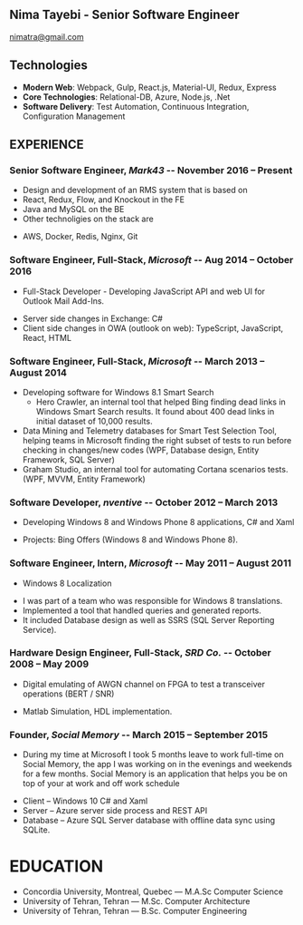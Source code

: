 Nima Tayebi - Senior Software Engineer
---------------
nimatra@gmail.com 


Technologies
---------------
* **Modern Web**: Webpack, Gulp, React.js, Material-UI, Redux, Express
* **Core Technologies**: Relational-DB, Azure, Node.js, .Net
* **Software Delivery**: Test Automation, Continuous Integration, Configuration Management

EXPERIENCE
----------

### **Senior Software Engineer**, *Mark43* -- November 2016 – Present
 - Design and development of an RMS system that is based on
  - React, Redux, Flow, and Knockout in the FE
  - Java and MySQL on the BE
  - Other technoligies on the stack are
   * AWS, Docker, Redis, Nginx, Git

### **Software Engineer, Full-Stack**, *Microsoft* -- Aug 2014 – October 2016
 - Full-Stack Developer - Developing JavaScript API and web UI for Outlook Mail Add-Ins.  
  * Server side changes in Exchange: C# 
  * Client side changes in OWA (outlook on web): TypeScript, JavaScript, React, HTML

### **Software Engineer, Full-Stack**, *Microsoft* -- March 2013 – August 2014
 - Developing software for Windows 8.1 Smart Search  
   - Hero Crawler, an internal tool that helped Bing finding dead links in Windows Smart Search results. It found about 400 dead links in initial dataset of 10,000 results. 
 - Data Mining and Telemetry databases for Smart Test Selection Tool, helping teams in Microsoft finding the right subset of tests to run before checking in changes/new codes (WPF, Database design, Entity Framework, SQL Server) 
 - Graham Studio, an internal tool for automating Cortana scenarios tests. (WPF, MVVM, Entity Framework) 
 
### **Software Developer**, *nventive* -- October 2012 – March 2013
 - Developing Windows 8 and Windows Phone 8 applications, C# and Xaml  
  * Projects: Bing Offers (Windows 8 and Windows Phone 8). 
 
### **Software Engineer, Intern**, *Microsoft* -- May 2011 – August 2011
 - Windows 8 Localization 
  * I was part of a team who was responsible for Windows 8 translations. 
  * Implemented a tool that handled queries and generated reports. 
  * It included Database design as well as SSRS (SQL Server Reporting Service). 
 
### **Hardware Design Engineer, Full-Stack**, *SRD Co.* -- October 2008 – May 2009 
- Digital emulating of AWGN channel on FPGA to test a transceiver operations (BERT / SNR) 
 * Matlab Simulation, HDL implementation. 
 
### **Founder**, *Social Memory* -- March 2015 – September 2015 
 - During my time at Microsoft I took 5 months leave to work full-time on Social Memory, the app I was working on in the evenings and weekends for a few months. Social Memory is an application that helps you be on top of your at work and off work schedule  
  * Client – Windows 10 C# and Xaml 
  * Server – Azure server side process and REST API 
  * Database – Azure SQL Server database with offline data sync using SQLite.

EDUCATION
=========
 - Concordia University, Montreal, Quebec — M.A.Sc Computer Science
 - University of Tehran, Tehran — M.Sc. Computer Architecture
 - University of Tehran, Tehran — B.Sc. Computer Engineering

